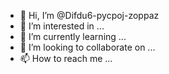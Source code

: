 - 👋 Hi, I’m @Difdu6-pycpoj-zoppaz
- 👀 I’m interested in ...
- 🌱 I’m currently learning ...
- 💞️ I’m looking to collaborate on ...
- 📫 How to reach me ...

<!---
Difdu6-pycpoj-zoppaz/Difdu6-pycpoj-zoppaz is a ✨ special ✨ repository because its `README.md` (this file) appears on your GitHub profile.
You can click the Preview link to take a look at your changes.
--->
